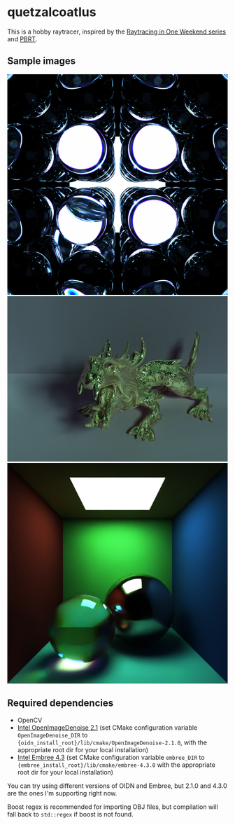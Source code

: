 # quetzalcoatlus

This is a hobby raytracer, inspired by the [Raytracing in One Weekend series](https://raytracing.github.io/) and [PBRT](https://pbr-book.org/4ed/contents).

## Sample images

![glass spheres](examples/glass_spheres.png)
![XYZ dragon](examples/xyz_dragon_obj.png)
![cornell box](examples/cornell_box.png)

## Required dependencies

- OpenCV
- [Intel OpenImageDenoise 2.1]((https://github.com/OpenImageDenoise/oidn/releases/tag/v2.1.0)) (set CMake configuration variable `OpenImageDenoise_DIR` to `{oidn_install_root}/lib/cmake/OpenImageDenoise-2.1.0`, with the appropriate root dir for your local installation)
- [Intel Embree 4.3](https://github.com/embree/embree/releases/tag/v4.3.0) (set CMake configuration variable `embree_DIR` to `{embree_install_root}/lib/cmake/embree-4.3.0` with the appropriate root dir for your local installation)

You can try using different versions of OIDN and Embree, but 2.1.0 and 4.3.0 are the ones I'm supporting right now.

Boost regex is recommended for importing OBJ files, but compilation will fall back to `std::regex` if boost is not found.
